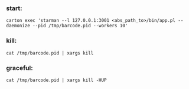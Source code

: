 ### start:
`carton exec 'starman --l 127.0.0.1:3001 <abs_path_to>/bin/app.pl --daemonize --pid /tmp/barcode.pid --workers 10'`

### kill:
`cat /tmp/barcode.pid | xargs kill`

### graceful:
`cat /tmp/barcode.pid | xargs kill -HUP`
